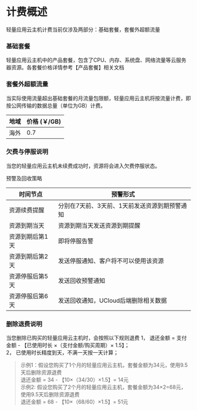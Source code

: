 # 计费概述

轻量应用云主机计费当前仅涉及两部分：基础套餐，套餐外超额流量



### 基础套餐

轻量应用云主机中的产品套餐，包含了CPU、内存、系统盘、网络流量等云服务器资源。各套餐价格详情参考【产品套餐】相关文档



### 套餐外超额流量

当实际使用流量超出基础套餐的月流量包限额，轻量应用云主机将按流量计费，即按公网传输的数据总量（单位为GB）计费。

| 地域      |       价格 (￥/GB)                        |
| --------------- | --------------------------------------------- |
| 海外    | 0.7 |


### 欠费与停服说明

当您的轻量应用云主机未续费成功时，资源将会进入欠费停服状态。

预警及回收策略

| 时间节点        | 预警形式                                      |
| --------------- | --------------------------------------------- |
| 资源续费提醒    | 分别在7天前、3天前、1天前发送资源到期预警通知 |
| 资源到期当天    | 资源到期当天发送资源到期提醒                  |
| 资源到期后第1天 | 即将停服告警                                  |
| 资源到期后第2天 | 发送停服通知、客户将不可以使用该资源          |
| 资源停服后第5天 | 发送回收预警通知                              |
| 资源停服后第6天 | 发送回收通知，UCloud后端删除相关数据          |



### 删除退费说明

当您删除已购买的轻量应用云主机时，会按照以下规则退费
1， 退还金额 = 支付金额 - 【已使用时长 ×（支付金额/购买周期）× 1.5】； <br>
2， 已使用时长精度到天，不满一天按一天计算；

> 示例1：假设您购买了1个月的轻量应用云主机，套餐金额为34元，使用9.5天后删除资源退费 <br>
> 退还金额 = 34 - 【10×（34/30）×1.5】= 14元 <br>
> 示例2: 假设您购买了2个月的轻量应用云主机，套餐金额为34×2=68元，使用9.5天后删除资源退费 <br>
> 退还金额 = 68 - 【10×（68/60）×1.5】= 51元 <br>
